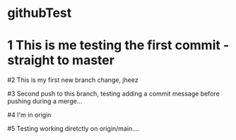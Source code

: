# githubTest

# 1 This is me testing the first commit - straight to master

#2 This is my first new branch change, jheez

#3 Second push to this branch, testing adding a commit message before pushing during a merge...

#4 I'm in origin 

#5 Testing working diretctly on origin/main....